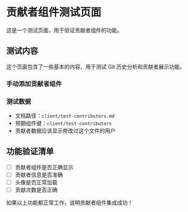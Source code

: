 # 贡献者组件测试页面

这是一个测试页面，用于验证贡献者组件的功能。

## 测试内容

这个页面包含了一些基本的内容，用于测试 Git 历史分析和贡献者展示功能。

### 手动添加贡献者组件

<Contributors doc-path="client/test-contributors" />

### 测试数据

- 文档路径：`client/test-contributors.md`
- 预期组件键：`client/test-contributors`
- 贡献者数据应该显示修改过这个文件的用户

## 功能验证清单

- [ ] 贡献者组件是否正确显示
- [ ] 贡献者信息是否准确
- [ ] 头像是否正常加载
- [ ] 贡献次数是否正确

如果以上功能都正常工作，说明贡献者组件集成成功！ 